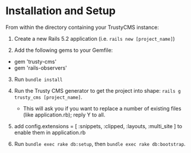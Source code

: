 # Installation and Setup

From within the directory containing your TrustyCMS instance:

1. Create a new Rails 5.2 application (i.e. `rails new [project_name]`)

2. Add the following gems to your Gemfile:
  - gem 'trusty-cms'
  - gem 'rails-observers'

3. Run `bundle install`

4. Run the Trusty CMS generator to get the project into shape: `rails g trusty_cms [project_name]`.
   - This will ask you if you want to replace a number of existing files (like application.rb); reply Y to all.
   
5. add config.extensions = [ :snippets, :clipped, :layouts, :multi_site ] to enable them in application.rb

6. Run `bundle exec rake db:setup`, then `bundle exec rake db:bootstrap`.
